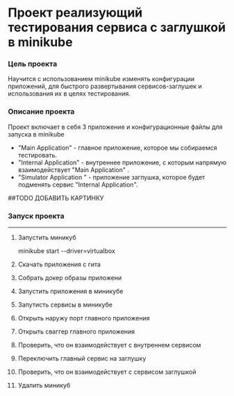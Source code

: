 # Проект реализующий тестирования сервиса с заглушкой в minikube

### Цель проекта 

Научится с использованием minikube изменять конфигурации  приложений, для быстрого развертывания сервисов-заглушек и использования их в целях тестирования.   

### Описание проекта 

Проект включает в себя 3 приложение и конфигурационные файлы для запуска в minikube 
 * "Main Application" - главное приложение, которое мы собираемся тестировать.
 * "Internal Application" - внутреннее приложение, с которым напрямую взаимодействует "Main Application" . 
 * "Simulator Application " - приложение заглушка, которое будет подменять сервис "Internal Application". 

  ##TODO ДОБАВИТЬ КАРТИНКУ 



### Запуск проекта

***

1. Запустить миникуб 
     
     minikube start --driver=virtualbox


2. Скачать приложения с гита 

3. Собрать докер образы приложени 

4. Запустить приложения в миникубе 

5. Запутисть сервисы в миникубе

6. Открыть наружу порт главного приложения 

7. Открыть сваггер главного приложения 

8. Проверить, что он взаимодействует с внутреннем сервисом 

9. Переключить главный сервис на заглушку 

10. Проверить, что он взаимодействует с сервисом заглушкой

11. Удалить миникуб 

    
